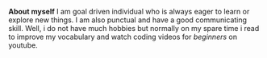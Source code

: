 **About myself**
I am goal driven individual who is always eager to learn or explore new things.
I am also punctual and have a good communicating skill.
Well, i do not have much hobbies but normally on my spare time i read to improve my vocabulary and watch coding videos for _beginners_ on youtube.
